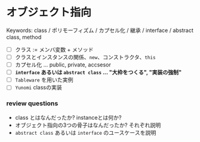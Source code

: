 # オブジェクト指向

Keywords: class / ポリモーフィズム / カプセル化 / 継承 / interface / abstract class, method

- [ ] クラス := メンバ変数 + メソッド
- [ ] クラスとインスタンスの関係、`new`、コンストラクタ、`this`
- [ ] カプセル化 ... public, private, accsesor
- [ ] **`interface` あるいは `abstract class` ... "大枠をつくる", "実装の強制"**
- [ ] `Tableware` を用いた実例
- [ ] `Yunomi` classの実装

### review questions

- class とはなんだったか? instanceとは何か?
- オブジェクト指向の3つの骨子はなんだったか? それぞれ説明
- `abstract class` あるいは `interface` のユースケースを説明
